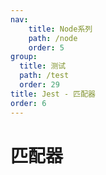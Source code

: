 ```yaml
---
nav:
    title: Node系列
    path: /node
    order: 5
group:
  title: 测试
  path: /test
  order: 29
title: Jest - 匹配器
order: 6
---
```


# 匹配器
